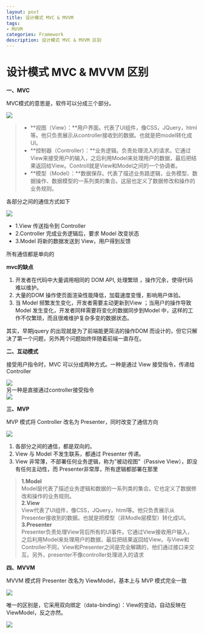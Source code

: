 ```yaml
---
layout: post
title: 设计模式 MVC & MVVM
tags:
- MVVM
categories: Framework
description: 设计模式 MVC & MVVM 区别
---
```

# 设计模式 MVC & MVVM 区别

**一、MVC**

MVC模式的意思是，软件可以分成三个部分。
<div class="rd">
<img src="/assets/images/2016/7-8-9/9-21-1.png" />
</div>

> + **视图（View）：**用户界面。代表了UI组件，像CSS，JQuery，html等。他只负责展示从controller接收到的数据。也就是把model转化成UI。
> + **控制器（Controller）：**业务逻辑。负责处理流入的请求。它通过View来接受用户的输入，之后利用Model来处理用户的数据，最后把结果返回给View。Controll就是View和Model之间的一个协调者。
> + **模型（Model）：**数据保存。代表了描述业务路逻辑，业务模型、数据操作、数据模型的一系列类的集合。这层也定义了数据修改和操作的业务规则。

各部分之间的通信方式如下
<div class="rd">
<img src="/assets/images/2016/7-8-9/9-21-2.png" />
</div>

- 1.View 传送指令到 Controller
- 2.Controller 完成业务逻辑后，要求 Model 改变状态
- 3.Model 将新的数据发送到 View，用户得到反馈

所有通信都是单向的

**mvc的缺点**

1. 开发者在代码中大量调用相同的 DOM API, 处理繁琐 ，操作冗余，使得代码难以维护。
2. 大量的DOM 操作使页面渲染性能降低，加载速度变慢，影响用户体验。
3. 当 Model 频繁发生变化，开发者需要主动更新到View ；当用户的操作导致 Model 发生变化，开发者同样需要将变化的数据同步到Model 中，这样的工作不仅繁琐，而且很难维护复杂多变的数据状态。

其实，早期jquery 的出现就是为了前端能更简洁的操作DOM 而设计的，但它只解决了第一个问题，另外两个问题始终伴随着前端一直存在。

**二、互动模式**

接受用户指令时，MVC 可以分成两种方式。一种是通过 View 接受指令，传递给 Controller
<div class="rd">
<img src="/assets/images/2016/7-8-9/9-21-3.png" />
</div>
另一种是直接通过controller接受指令
<div class="rd">
<img src="/assets/images/2016/7-8-9/9-21-4.png" />
</div>

**三、MVP**

MVP 模式将 Controller 改名为 Presenter，同时改变了通信方向
<div class="rd">
<img src="/assets/images/2016/7-8-9/9-21-5.png" />
</div>

1. 各部分之间的通信，都是双向的。
2. View 与 Model 不发生联系，都通过 Presenter 传递。
3. View 非常薄，不部署任何业务逻辑，称为"被动视图"（Passive View），即没有任何主动性，而 Presenter非常厚，所有逻辑都部署在那里

> **1.Model**  
Model层代表了描述业务逻辑和数据的一系列类的集合。它也定义了数据修改和操作的业务规则。  
> **2.View**  
View代表了UI组件，像CSS，JQuery，html等。他只负责展示从Presenter接收到的数据。也就是把模型（非Modle层模型）转化成UI。  
> **3.Presenter**   
Presenter负责处理View背后所有的UI事件。它通过View接收用户输入，之后利用Model来处理用户的数据，最后把结果返回给View。与View和Controller不同，View和Presenter之间是完全解耦的，他们通过接口来交互。另外，presenter不像controller处理进入的请求

**四、MVVM**

MVVM 模式将 Presenter 改名为 ViewModel，基本上与 MVP 模式完全一致
<div class="rd">
<img src="/assets/images/2016/7-8-9/9-21-6.png" />
</div>

唯一的区别是，它采用双向绑定（data-binding）：View的变动，自动反映在 ViewModel，反之亦然。

<div class="rd">
<img src="/assets/images/2016/7-8-9/9-21-7.png" />
</div>

























